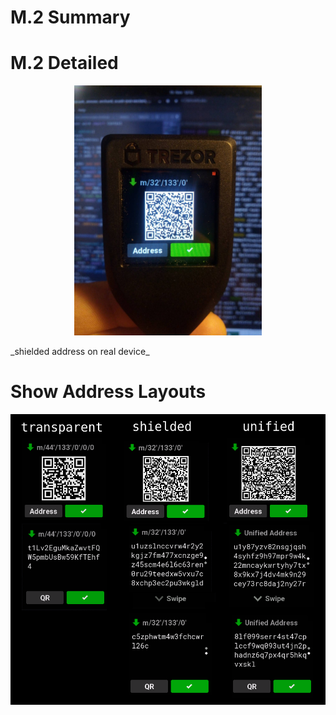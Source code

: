 # M.2 Summary

# M.2 Detailed

<p align="center">
  <img src="img/z-address-TT.jpeg" width="300px">
</p>
_shielded address on real device_

# Show Address Layouts
<p align="center">
  <img src="img/layouts.png" width="600px">
</p>
